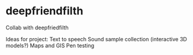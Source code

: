 # deepfriendfilth
Collab with deepfriedfilth

Ideas for project:
  Text to speech
  Sound sample collection (interactive 3D models?)
  Maps and GIS
  Pen testing
